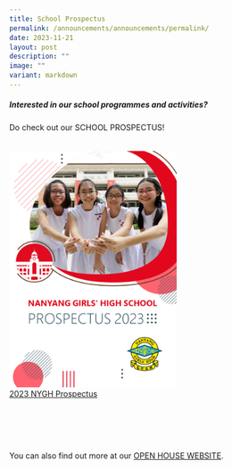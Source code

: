 ```yaml
---
title: School Prospectus
permalink: /announcements/announcements/permalink/
date: 2023-11-21
layout: post
description: ""
image: ""
variant: markdown
---
```

##### **Interested in our school programmes and activities?**

Do check out our SCHOOL PROSPECTUS! 
<div style="float: left; margin: 20px 80px 80px 0px;"><img style="width:300px;" src="/images/NY_Prospectus_Cover.jpg">
<br>
	<a target="\_blank" href="/files/NYGH_Prospectus.pdf">2023 NYGH Prospectus</a></div>
<br style="clear:both">

You can also find out more at our&nbsp;[OPEN HOUSE WEBSITE](https://openhousenygh.com/).